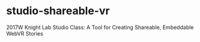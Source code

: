 # studio-shareable-vr
2017W Knight Lab Studio Class: A Tool for Creating Shareable, Embeddable WebVR Stories
